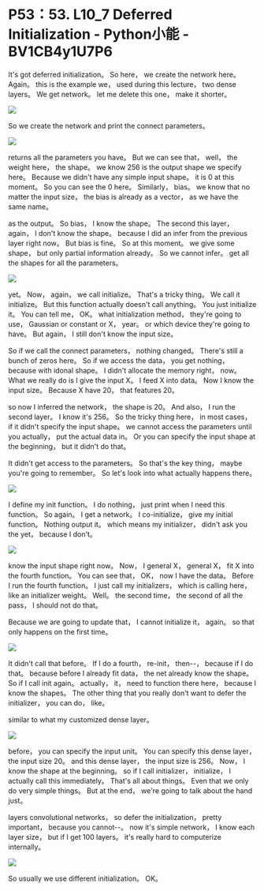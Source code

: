 # P53：53. L10_7 Deferred Initialization - Python小能 - BV1CB4y1U7P6

 It's got deferred initialization。 So here， we create the network here。 Again。 this is the example we， used during this lecture， two dense layers。 We get network。 let me delete this one， make it shorter。

![](img/141b501c8fe5151066a25695134ca247_1.png)

 So we create the network and print the connect parameters。

![](img/141b501c8fe5151066a25695134ca247_3.png)

 returns all the parameters you have。 But we can see that， well， the weight here， the shape。 we know 256 is the output shape we specify here。 Because we didn't have any simple input shape。 it is 0 at this moment。 So you can see the 0 here。 Similarly， bias。 we know that no matter the input size， the bias is already as a vector， as we have the same name。

 as the output。 So bias， I know the shape。 The second this layer， again， I don't know the shape。 because I did an infer from the previous layer right now。 But bias is fine。 So at this moment。 we give some shape， but only partial information already。 So we cannot infer。 get all the shapes for all the parameters。



![](img/141b501c8fe5151066a25695134ca247_5.png)

 yet。 Now， again， we call initialize。 That's a tricky thing。 We call it initialize。 But this function actually doesn't call anything。 You just initialize it。 You can tell me， OK。 what initialization method， they're going to use， Gaussian or constant or X， year。 or which device they're going to have。 But again， I still don't know the input size。

 So if we call the connect parameters， nothing changed。 There's still a bunch of zeros here。 So if we access the data， you get nothing， because with idonal shape。 I didn't allocate the memory right， now。 What we really do is I give the input X。 I feed X into data。 Now I know the input size。 Because X have 20， that features 20。

 so now I inferred the network， the shape is 20。 And also， I run the second layer。 I know it's 256。 So the tricky thing here， in most cases， if it didn't specify the input shape。 we cannot access the parameters until you actually， put the actual data in。 Or you can specify the input shape at the beginning， but it didn't do that。

 It didn't get access to the parameters。 So that's the key thing， maybe you're going to remember。 So let's look into what actually happens there。

![](img/141b501c8fe5151066a25695134ca247_7.png)

 I define my init function。 I do nothing， just print when I need this function。 So again。 I get a network。 I co-initialize， give my initial function。 Nothing output it。 which means my initializer， didn't ask you the yet， because I don't。

![](img/141b501c8fe5151066a25695134ca247_9.png)

 know the input shape right now。 Now， I general X， general X， fit X into the fourth function。 You can see that， OK， now I have the data。 Before I run the fourth function。 I just call my initializers， which is calling here， like an initializer weight。 Well。 the second time， the second of all the pass， I should not do that。

 Because we are going to update that， I cannot initialize it， again。 so that only happens on the first time。

![](img/141b501c8fe5151066a25695134ca247_11.png)

 It didn't call that before。 If I do a fourth， re-init， then--， because if I do that。 because before I already fit data， the net already know the shape。 So if I call init again。 actually， it， need to function there here， because I know the shapes。 The other thing that you really don't want to defer the initializer， you can do， like。

 similar to what my customized dense layer。

![](img/141b501c8fe5151066a25695134ca247_13.png)

 before， you can specify the input unit。 You can specify this dense layer， the input size 20。 and this dense layer， the input size is 256。 Now， I know the shape at the beginning。 so if I call initializer， initialize， I actually call this immediately。 That's all about things。 Even that we only do very simple things。 But at the end， we're going to talk about the hand just。

 layers convolutional networks， so defer the initialization， pretty important， because you cannot--。 now it's simple network， I know each layer size， but if I get 100 layers。 it's really hard to computerize internally。

![](img/141b501c8fe5151066a25695134ca247_15.png)

 So usually we use different initialization。 OK。
